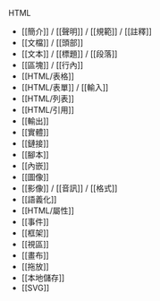 HTML
- [[簡介]] / [[聲明]] / [[規範]] / [[註釋]]
- [[文檔]] / [[頭部]]
- [[文本]] / [[標題]] / [[段落]]
- [[區塊]] / [[行內]]
- [[HTML/表格]]
- [[HTML/表單]] / [[輸入]]
- [[HTML/列表]]
- [[HTML/引用]]
- [[輸出]]
- [[實體]]
- [[鏈接]]
- [[腳本]]
- [[內嵌]]
- [[圖像]]
- [[影像]] / [[音訊]] / [[格式]]
- [[語義化]]
- [[HTML/屬性]]
- [[事件]]
- [[框架]]
- [[視區]]
- [[畫布]]
- [[拖放]]
- [[本地儲存]]
- [[SVG]]